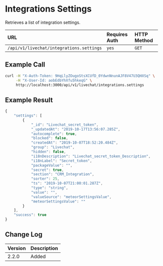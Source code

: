 # Integrations Settings

Retrieves a list of integration settings.

| URL | Requires Auth | HTTP Method |
| :--- | :--- | :--- |
| `/api/v1/livechat/integrations.settings` | `yes` | `GET` |

## Example Call

```bash
curl -H "X-Auth-Token: 9HqLlyZOugoStsXCUfD_0YdwnNnunAJF8V47U3QHXSq" \
     -H "X-User-Id: aobEdbYhXfu5hkeqG" \
     http://localhost:3000/api/v1/livechat/integrations.settings
```

## Example Result

```javascript
{
    "settings": [
        {
            "_id": "Livechat_secret_token",
            "_updatedAt": "2019-10-17T13:56:07.285Z",
            "autocomplete": true,
            "blocked": false,
            "createdAt": "2019-10-07T18:52:20.484Z",
            "group": "Livechat",
            "hidden": false,
            "i18nDescription": "Livechat_secret_token_Description",
            "i18nLabel": "Secret_token",
            "packageValue": "",
            "secret": true,
            "section": "CRM_Integration",
            "sorter": 25,
            "ts": "2019-10-07T21:00:01.287Z",
            "type": "string",
            "value": "",
            "valueSource": "meteorSettingsValue",
            "meteorSettingsValue": ""
        }
    ],
    "success": true
}
```

## Change Log

| Version | Description |
| :--- | :--- |
| 2.2.0 | Added |

